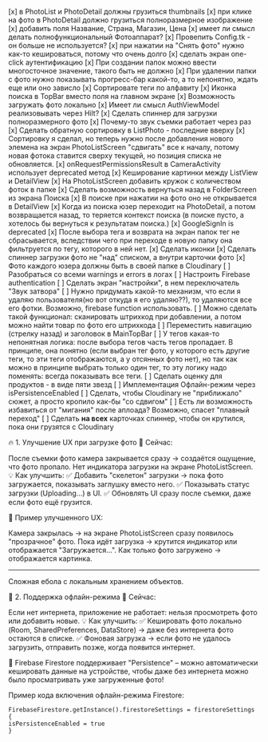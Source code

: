 [x] в PhotoList и PhotoDetail должны грузиться thumbnails
[x] при клике на фото в PhotoDetail должно грузиться полноразмерное изображение
[x] добавить поля Название, Страна, Магазин, Цена
[x] имеет ли смысл делать полнофункциональный Фотоаппарат?
[x] Провепить Config.tk - он больше не используется?
[x] при нажатии на "Снять фото" нужно как-то кешироваться, потому что очень долго
[х] сделать экран one-click аутентификацию
[x] При создании папок можно ввести многосточное значение, такого быть не должно
[x] При удалении папки с фото нужно показывать прогресс-бар какой-то, а то непонятно, ждать еще или оно зависло
[x] Сортировате теги по алфавиту
[x] Иконка поиска в TopBar вместо поля на главном экране
[x] Возможность загружать фото локально
[x] Имеет ли смысл AuthViewModel реализовывать через Hilt?
[x] Сделать спиннер для загрузки полноразмерного фото
[x] Почему-то звук съемки работает через раз
[x] Сделать обратную сортировку в ListPhoto - последние вверху
[x] Сортировку я сделал, но теперь нужно после добавления нового элемена на экран PhotoListScreen "сдвигать" все к началу, потому новая фотока ставится сверху текущей, но позиция списка не обновляется.
[x] onRequestPermissionsResult в CameraActivity использует deprecated метод
[x] Кеширование картинки между ListView и DetailView
[x] На PhotoListScreen добавить кружок с количеством фоток в папке
[x] Сделать возможность вернуться назад в FolderScreen из экрана Поиска
[x] В поиске при нажатии на фото оно не открывается в DetailView
[x] Когда из поиска юзер переходит на PhotoDetail, а потом возвращается назад, то теряется контекст поиска (в поиске пусто, а хотелось бы вернуться к результатам поиска.)
[x] GoogleSignIn is deprecated
[x] После выбора тега и возврата на экран папок тег не сбрасывается, вследствии чего при переходе в новую папку она фильтруется по тегу, которого в ней нет.
[x] Сделать иконки
[x] Сделать спиннер загрузки фото не "над" списком, а внутри карточки фото
[x] Фото каждого юзера должны быть в своей папке в Cloudinary
[ ] Разобраться со всеми warnings и errors в логах
[ ] Настроить Firebase authentication
[ ] Сделать экран "настройки", в нем переключатель "Звук затвора"
[ ] Нужно придумать какой-то механизм, что если я удаляю пользователя(но вот откуда я его удаляю??), то удаляются все его фотки. Возможно, firebase function использовать.
[ ] Можно сделать такой функционал: сканировать штрихкод при добавлении, а потом можно найти товар по фото его штрихкода
[ ] Переместить навигацию (стрелку назад) и заголовок в MainTopBar
[ ] У тегов какая-то непонятная логика: после выбора тегов часть тегов пропадает. В принципе, она понятно (если выбран тег фото, у которого есть другие теги, то эти теги отображаются, а у отсянных фото нет), но так как можно в принципе выбрать только один тег, то эту логику надо поменять: всегда показывать все теги.
[ ] Сделать оценку для продуктов - в виде пяти звезд
[ ] Имплементация Офлайн-режим через isPersistenceEnabled
[ ] Сделать, чтобы Cloudinary не "приближало" сюжет, а просто кропило как-бы "со сдвигом"
[ ] Есть ли возможность избавиться от "мигания" после аплоада? Возможно, спасет "плавный переход"
[ ] Сделать **на всех** карточках спиннер, чтобы он крутился, пока они грузятся с Cloudinary


🔥 1. Улучшение UX при загрузке фото
📌 Сейчас:

После съемки фото камера закрывается сразу → создаётся ощущение, что фото пропало.
Нет индикатора загрузки на экране PhotoListScreen.
💡 Как улучшить:
✅ Добавить "скелетон" загрузки → пока фото загружается, показывать заглушку вместо него.
✅ Показывать статус загрузки (Uploading...) в UI.
✅ Обновлять UI сразу после съемки, даже если фото ещё грузится.

🔹 Пример улучшенного UX:

Камера закрылась → на экране PhotoListScreen сразу появилось "прозрачное" фото.
Пока идёт загрузка → крутится индикатор или отображается "Загружается...".
Как только фото загружено → отображается картинка.

--------------------
Сложная ебола с локальным хранением объектов.

🚀 2. Поддержка офлайн-режима
📌 Сейчас:

Если нет интернета, приложение не работает: нельзя просмотреть фото или добавить новые.
💡 Как улучшить:
✅ Кешировать фото локально (Room, SharedPreferences, DataStore) → даже без интернета фото остаются в списке.
✅ Фоновая загрузка → если фото не удалось загрузить, отправить позже, когда появится интернет.

🔹 Firebase Firestore поддерживает "Persistence" – можно автоматически кешировать данные на устройстве, чтобы даже без интернета можно было просматривать уже загруженные фото!

Пример кода включения офлайн-режима Firestore:

```
FirebaseFirestore.getInstance().firestoreSettings = firestoreSettings {
isPersistenceEnabled = true
}
```






